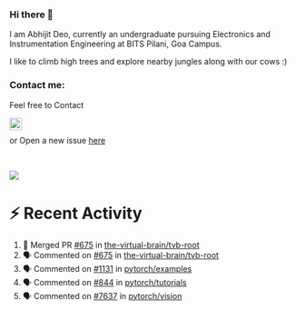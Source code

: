 ### Hi there 👋

I am Abhijit Deo, currently an undergraduate pursuing Electronics and Instrumentation Engineering at BITS Pilani, Goa Campus.


I like to climb high trees and explore nearby jungles along with our cows :)
### Contact me:

Feel free to Contact


[<img align="left" alt="Abhijit Deo | Gmail" width="22px" src="https://cdn.jsdelivr.net/npm/simple-icons@v3/icons/gmail.svg" />][gmail]
<br />


 or Open a new issue [here](https://github.com/abhi-glitchhg/abhi-glitchhg/issues)

[gmail]: mailto:f20190041@goa.bits-pilani.ac.in

<br>



![](https://komarev.com/ghpvc/?username=abhi-glitchhg&color=green)


# :zap: Recent Activity

<!--START_SECTION:activity-->
1. 🎉 Merged PR [#675](https://github.com/the-virtual-brain/tvb-root/pull/675) in [the-virtual-brain/tvb-root](https://github.com/the-virtual-brain/tvb-root)
2. 🗣 Commented on [#675](https://github.com/the-virtual-brain/tvb-root/issues/675) in [the-virtual-brain/tvb-root](https://github.com/the-virtual-brain/tvb-root)
3. 🗣 Commented on [#1131](https://github.com/pytorch/examples/issues/1131) in [pytorch/examples](https://github.com/pytorch/examples)
4. 🗣 Commented on [#844](https://github.com/pytorch/tutorials/issues/844) in [pytorch/tutorials](https://github.com/pytorch/tutorials)
5. 🗣 Commented on [#7637](https://github.com/pytorch/vision/issues/7637) in [pytorch/vision](https://github.com/pytorch/vision)
<!--END_SECTION:activity-->
